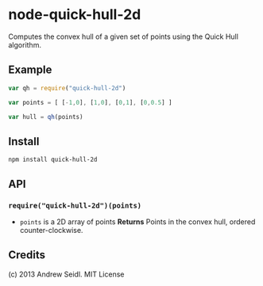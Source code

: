 node-quick-hull-2d
==================

Computes the convex hull of a given set of points using the Quick Hull algorithm.

## Example

```javascript
var qh = require("quick-hull-2d")

var points = [ [-1,0], [1,0], [0,1], [0,0.5] ]

var hull = qh(points)
```

## Install

    npm install quick-hull-2d

## API

### `require("quick-hull-2d")(points)`
* `points` is a 2D array of points
**Returns** Points in the convex hull, ordered counter-clockwise.

## Credits
(c) 2013 Andrew Seidl. MIT License
